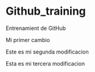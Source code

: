 # Github_training
Entrenamient de GitHub

Mi primer cambio 

Este es mi segunda modificacion


Esta es mi tercera modificacion
